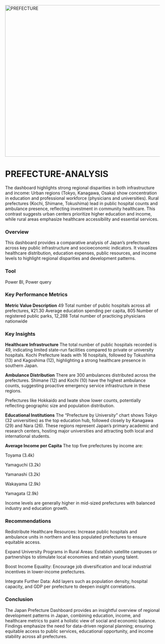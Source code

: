 <img width="859" height="492" alt="PREFECTURE" src="https://github.com/user-attachments/assets/90aeb4af-0bdf-4f76-a806-eb9c70af8fce" />

# **PREFECTURE-ANALYSIS**
The dashboard highlights strong regional disparities in both infrastructure and income:
Urban regions (Tokyo, Kanagawa, Osaka) show concentration in education and professional workforce (physicians and universities).
Rural prefectures (Kochi, Shimane, Tokushima) lead in public hospital counts and ambulance presence, reflecting investment in community healthcare.
This contrast suggests urban centers prioritize higher education and income, while rural areas emphasize healthcare accessibility and essential services.

### **Overview**
This dashboard provides a comparative analysis of Japan’s prefectures across key public infrastructure and socioeconomic indicators.
It visualizes healthcare distribution, education expenses, public resources, and income levels to highlight regional disparities and development patterns.

### **Tool**
Power BI, Power query

### **Key Performance Metrics**
**Metric	Value	Description**
	49	Total number of public hospitals across all prefectures, 
	¥21.30	Average education spending per capita, 
  805	Number of registered public parks, 
  12,288	Total number of practicing physicians nationwide
### **Key Insights**
**Healthcare Infrastructure**
The total number of public hospitals recorded is 49, indicating limited state-run facilities compared to private or university hospitals.
Kochi Prefecture leads with 16 hospitals, followed by Tokushima (13) and Kagoshima (12), highlighting a strong healthcare presence in southern Japan.

**Ambulance Distribution**
There are 300 ambulances distributed across the prefectures.
Shimane (12) and Kochi (10) have the highest ambulance counts, suggesting proactive emergency service infrastructure in these regions.

Prefectures like Hokkaido and Iwate show lower counts, potentially reflecting geographic size and population distribution.

**Educational Institutions**
The “Prefecture by University” chart shows Tokyo (32 universities) as the top education hub, followed closely by Kanagawa (29) and Nara (26).
These regions represent Japan’s primary academic and research centers, hosting major universities and attracting both local and international students.

**Average Income per Capita**
The top five prefectures by income are:

Toyama (3.4k)

Yamaguchi (3.2k)

Yamanashi (3.2k)

Wakayama (2.9k)

Yamagata (2.9k)

Income levels are generally higher in mid-sized prefectures with balanced industry and education growth.

### **Recommendations**
Redistribute Healthcare Resources:
Increase public hospitals and ambulance units in northern and less populated prefectures to ensure equitable access.

Expand University Programs in Rural Areas:
Establish satellite campuses or partnerships to stimulate local economies and retain young talent.

Boost Income Equality:
Encourage job diversification and local industrial incentives in lower-income prefectures.

Integrate Further Data:
Add layers such as population density, hospital capacity, and GDP per prefecture to deepen insight correlations.

### **Conclusion**
The Japan Prefecture Dashboard provides an insightful overview of regional development patterns in Japan, combining education, income, and healthcare metrics to paint a holistic view of social and economic balance.
Findings emphasize the need for data-driven regional planning; ensuring equitable access to public services, educational opportunity, and income stability across all prefectures.




